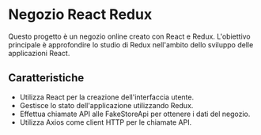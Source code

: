 # Negozio React Redux

Questo progetto è un negozio online creato con React e Redux. L'obiettivo principale è approfondire lo studio di Redux nell'ambito dello sviluppo delle applicazioni React.

## Caratteristiche

- Utilizza React per la creazione dell'interfaccia utente.
- Gestisce lo stato dell'applicazione utilizzando Redux.
- Effettua chiamate API alle FakeStoreApi per ottenere i dati del negozio.
- Utilizza Axios come client HTTP per le chiamate API.